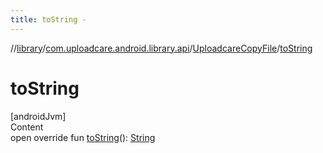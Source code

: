 ```yaml
---
title: toString -
---
```

//[library](../../index.md)/[com.uploadcare.android.library.api](../index.md)/[UploadcareCopyFile](index.md)/[toString](to-string.md)



# toString  
[androidJvm]  
Content  
open override fun [toString](to-string.md)(): [String](https://kotlinlang.org/api/latest/jvm/stdlib/kotlin/-string/index.html)  



